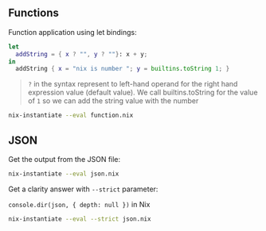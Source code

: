 ## Functions

Function application using let bindings:

```nix
let
  addString = { x ? "", y ? ""}: x + y;
in
  addString { x = "nix is number "; y = builtins.toString 1; }
```

> `?` in the syntax represent to left-hand operand for the right hand expression value (default value).
> We call builtins.toString for the value of `1` so we can add the string value with the number

```sh
nix-instantiate --eval function.nix
```

## JSON

Get the output from the JSON file:

```sh
nix-instantiate --eval json.nix
```

Get a clarity answer with `--strict` parameter:

`console.dir(json, { depth: null })` in Nix

```sh
nix-instantiate --eval --strict json.nix
```
